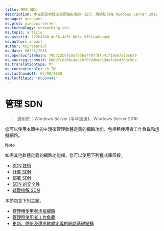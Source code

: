 ```yaml
---
title: 管理 SDN
description: 本主題是軟體定義網路指南的一部分，說明如何在 Windows Server 2016 中管理租使用者工作負載和虛擬網路。
manager: grcusanz
ms.prod: windows-server
ms.technology: networking-sdn
ms.topic: article
ms.assetid: 7e2b4540-de56-4d5f-bb8e-9f81ca0ea4eb
ms.author: anpaul
author: AnirbanPaul
ms.date: 08/26/2018
ms.openlocfilehash: 79b322b6418afb56a7f97f87b41f18de7a3bc629
ms.sourcegitcommit: b00d7c8968c4adc8f699dbee694afe6ed36bc9de
ms.translationtype: MT
ms.contentlocale: zh-TW
ms.lasthandoff: 04/08/2020
ms.locfileid: "80854441"
---
```

# <a name="manage-sdn"></a>管理 SDN

>適用於：Windows Server (半年通道)、Windows Server 2016

您可以使用本節中的主題來管理軟體定義的網路功能，包括租使用者工作負載和虛擬網路。  
  
>[!NOTE]  
>如需其他軟體定義的網路功能檔，您可以使用下列程式庫區段。  
>- [SDN 技術](../technologies/Software-Defined-Networking-Technologies.md)  
>- [計畫 SDN](../plan/plan-a-software-defined-network-infrastructure.md)  
>- [部署 SDN](../deploy/Deploy-Software-Defined-Networking.md)
>- [SDN 的安全性](../security/sdn-security-top.md)
>- [疑難排解 SDN](../troubleshoot/Troubleshoot-Software-Defined-Networking.md)  

本節包含下列主題。  
  
- [管理租使用者虛擬網路](Manage-Tenant-Virtual-Networks.md)
- [管理租使用者工作負載](Manage-Tenant-Workloads.md)
- [更新、備份及還原軟體定義的網路基礎結構](Update-Backup-Restore.md)

